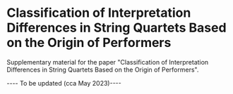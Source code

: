 # Classification of Interpretation Differences in String Quartets Based on the Origin of Performers
 Supplementary material for the paper "Classification of Interpretation Differences in String Quartets Based on the Origin of Performers".
 
 ---- To be updated (cca May 2023)----
